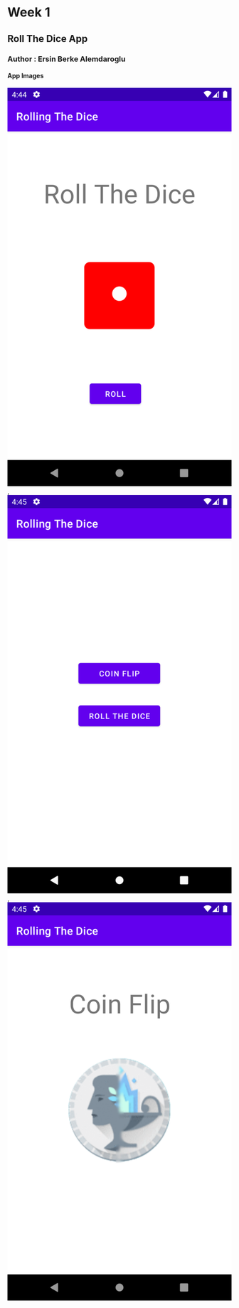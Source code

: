 # Week 1
## Roll The Dice App
### Author : Ersin Berke Alemdaroglu

#### App Images
![image](/ss1.png),![image](/ss3.png),![image](/ss2.png)

